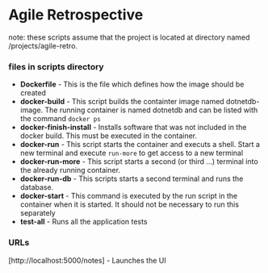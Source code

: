# Agile Retrospective


note: these scripts assume that the project is located at directory named /projects/agile-retro.


### files in scripts directory

* **Dockerfile** - This is the file which defines how the image should be created
* **docker-build** - This script builds the containter image named dotnetdb-image.   The running container is named dotnetdb and can be listed with the command `docker ps`
* **docker-finish-install** - Installs software that was not included in the docker build.  This must be executed in the container.
* **docker-run** - This script starts the container and executs a shell.   Start a new terminal and execute `run-more` to get access to a new terminal
* **docker-run-more** - This script starts a second (or third ...) terminal into the already running container.
* **docker-run-db** - This scripts starts a second terminal and runs the database.
* **docker-start** - This command is executed by the run script in the container when it is started.  It should not be necessary to run this separately
* **test-all** - Runs all the application tests


### URLs

[http://localhost:5000/notes] - Launches the UI

